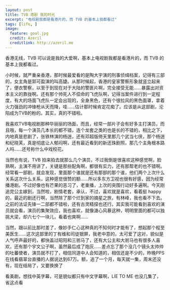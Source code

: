 ```yaml
---
layout: post
title: TVB 港剧 我的时光
excerpt: "电视剧我都是看港片的，而 TVB 的基本上我都看过"
tags: [life, ]
image:
  feature: goal.jpg
  credit: Azeril
  creditlink: http://azeril.me
---
```



香港无线，TVB 可以说是我的大爱啊，基本上电视剧我都是看港片的，而 TVB 的基本上我都看过。

小时候，就严重亲香港，那时候最爱看的是陶大宇演的刑事侦缉档案，记得有三部的，女主角是郭可盈演的叫高婕。从那时候起，香港的皇家警察形象就竖立起来了，便衣警察，以至于到现在对于大陆的警匪片啊，完全接受无能……暴露出对资本主义的靠拢啊。还有那个帅死人不偿命的飞虎队啊，记得当案件进行到一定程度，有大的场面飞虎队一定会出现的，全身黑色，还有个很拉风的黑色面罩，拿着火力强劲的冲锋枪从天而降，哇……估计那时候肯定花痴了。应该是从这部剧，沦陷成为TVB的粉的。其实，真的不错啦。

我喜欢TVB电视剧那种华丽丽的场面，而且，经常一部片子会有好多主打演员，而且哦，每一个演员几本长的都不错，连个龙套之类的也是长的不错的，相比之下，内地真是悲剧了，张铁林演的杨逍，还有邓超版倚天里那几个武当七侠，那个杨逍和纪晓芙，真是彻底让人郁闷啊，还有最近看到的新还珠剧照，那几个主角根本路人吗……还号称什么中戏校花。

当然也有说，TVB 拍来拍去就那么几个演员，不过我倒是很喜欢这种感觉啊，脸熟啊，主演不用讲了，关键是那些配角啊，都很有实力，还有那帮老的也不错啊。经常看一部剧，就会发现，里面那个谁就是还有那部的那个谁，他们两个上次什么关系这次什么关系，这种感觉很赞的额……所以多东方卫视也很有好感，因为经常播港剧。不过好像也有芒果的恶习了，老重播，上次的突围行动好多遍啊。今天刚追完公主嫁到，当然啦，剧情老套，承认，不过，喜欢就是喜欢，看着挺 happy 的，最近的剧还行啊，当然除了那个烂到家的摘星之旅，有林峰，我也看不下去。之前的法证先锋一二部都不错啦，还有古灵精探也还行。其实我可能看到喜欢的演员就会看，演员的集聚效应，我也喜欢，就像溏心风暴这种，明明里面的都可以独挑大梁，却六七个一块儿，看着也爽啊……

当然，跟以前比那时差了，像妙手仁心这种真的不知何时才能有了，想起那个程至美医生……这次这部里的丁有维和司徒银屏，我老中意的，太可爱了这对，貌似是人气呼声最好的，都快盖过昭阳和三驸马了，还有大公主和大驸马也有很多人喜欢，还有那个宇文公子啊，虽然最后成了炮灰……差点忘了那个没几个镜头太帅帅的吐蕃使者，演员就不打了，相信同道中人会知道的，相信还是不少的，昨晚PPS在线看翡翠台直播的人据说达到67万。额，追了一个月，每天就一集，周末还没有，现在结局了，又要换换了

看美剧，想找中英字幕，可是貌似都只有中文字幕啊，LIE TO ME 也没几集了，省这点看